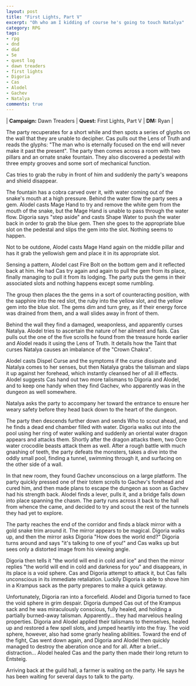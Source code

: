 ```yaml
---
layout: post
title: "First Lights, Part V"
excerpt: "Oh who am I kidding of course he's going to touch Natalya"
category: RPG
tags:
- rpg
- dnd
- d&d
- 5e
- quest log
- dawn treaders
- first lights
- Digoria
- Cas
- Alodel
- Gachev
- Natalya
comments: true
---
```


| **Campaign:** Dawn Treaders | **Quest:** First Lights, Part V | **DM:** Ryan |

The party recuperates for a short while and then spots a series of glyphs on the wall that they are unable to decipher. Cas pulls out the Lens of Truth and reads the glyphs: "The man who is eternally focused on the end will never make it past the present". The party then comes across a room with two pillars and an ornate snake fountain. They also discovered a pedestal with three empty grooves and some sort of mechanical function. 

Cas tries to grab the ruby in front of him and suddenly the party's weapons and shield disappear.

The fountain has a cobra carved over it, with water coming out of the snake's mouth at a high pressure. Behind the water flow the party sees a gem. Alodel casts Mage Hand to try and remove the white gem from the mouth of the snake, but the Mage Hand is unable to pass through the water flow. Digoria says "step aside" and casts Shape Water to push the water back in order to grab the blue gem. Then she goes to the appropriate blue slot on the pedestal and slips the gem into the slot. Nothing seems to happen. 

Not to be outdone, Alodel casts Mage Hand again on the middle pillar and has it grab the yellowish gem and place it in its appropriate slot.

Sensing a pattern, Alodel cast Fire Bolt on the bottom gem and it reflected back at him. He had Cas try again and again to pull the gem from its place, finally managing to pull it from its lodging. The party puts the gems in their associated slots and nothing happens except some rumbling.

The group then places the the gems in a sort of counteracting position, with the sapphire into the red slot, the ruby into the yellow slot, and the yellow gem into the blue slot. The gems dim and turn grey, as if their energy force was drained from them, and a wall slides away in front of them.

Behind the wall they find a damaged, weaponless, and apparently curses Natalya. Alodel tries to ascertain the nature of her ailment and fails. Cas pulls out the one of the five scrolls he found from the treasure horde earlier and Alodel reads it using the Lens of Truth. It details how the Taint that curses Natalya causes an imbalance of the "Crown Chakra".

Alodel casts Dispel Curse and the symptoms if the curse dissipate and Natalya comes to her senses, but then Natalya grabs the talisman and slaps it up against her forehead, which instantly cleansed her of all ill effects. Alodel suggests Cas hand out two more talismans to Digoria and Alodel, and to keep one handy when they find Gachev, who apparently was in the dungeon as well somewhere.

Natalya asks the party to accompany her toward the entrance to ensure her weary safety before they head back down to the heart of the dungeon.

The party then descends further down and sends Who to scout ahead, and he finds a dead end chamber filled with water. Digoria walks out into the pool using her ring of water walking and suddenly an oriental water dragon appears and attacks them. Shortly after the dragon attacks them, two Ocre water crocodile beasts attack them as well. After a rough battle with much gnashing of teeth, the party defeats the monsters, takes a dive into the oddly small pool, finding a tunnel, swimming through it, and surfacing on the other side of a wall.

In that new room, they found Gachev unconscious on a large platform. The party quickly pressed one of their totem scrolls to Gachev's forehead and cured him, and then made plans to escape the dungeon as soon as Gachev had his strength back. Alodel finds a lever, pulls it, and a bridge falls down into place spanning the chasm. The party runs across it back to the hall from whence the came, and decided to try and scout the rest of the tunnels they had yet to explore.

The party reaches the end of the corridor and finds a black mirror with a gold snake trim around it. The mirror appears to be magical. Digoria walks up, and then the mirror asks Digoria "How does the world end?" Digoria turns around and says "it's talking to one of you!" and Cas walks up but sees only a distorted image from his viewing angle.

Digoria then tells it "the world will end in cold and ice" and then the mirror replies "the world will end in cold and darkness for you" and disappears, in its place is a void sphere. Cas and Digoria attempt to attack it, but Cas falls unconscious in its immediate retaliation. Luckily Digoria is able to shove him in a Krampus sack as the party prepares to make a quick getaway.

Unfortunately, Digoria ran into a forcefield. Alodel and Digoria turned to face the void sphere in grim despair. Digoria dumped Cas out of the Krampus sack and he was miraculously conscious, fully healed, and holding a partially burned-away talisman. Apparently... they had marvelous healing properties. Digoria and Alodel applied their talismans to themselves, healed up and restored a few spell slots, and jumped heartily into the fray. The void sphere, however, also had some gnarly healing abilities. Toward the end of the fight, Cas went down again, and Digoria and Alodel then quickly managed to destroy the aberation once and for all. After a brief... distraction... Alodel healed Cas and the party then made their long return to Entsteig. 

Arriving back at the guild hall, a farmer is waiting on the party. He says he has been waiting for several days to talk to the party.
